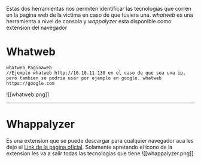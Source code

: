 Estas dos herramientas nos permiten identificar las tecnologías que corren en la pagina web de la victima en caso de que tuviera una. 
*whatweb* es una herramienta a nivel de consola y *wappalyzer* esta disponible como extension del navegador

# Whatweb
```shell
whatweb Paginaweb
//Ejemplo whatweb http://10.10.11.130 en el caso de que sea una ip, pero tambien se podria usar por ejemplo en google. whatweb https://google.com
```
![[whatweb.png]]

----------
# Whappalyzer
Es una extension que se puede descargar para cualquier navegador aca les dejo el [Link de la pagina oficial](https://www.wappalyzer.com/apps/).
Solamente apretando el icono de la extension les va a salir todas las tecnologias que tiene
![[whappalyzer.png]]